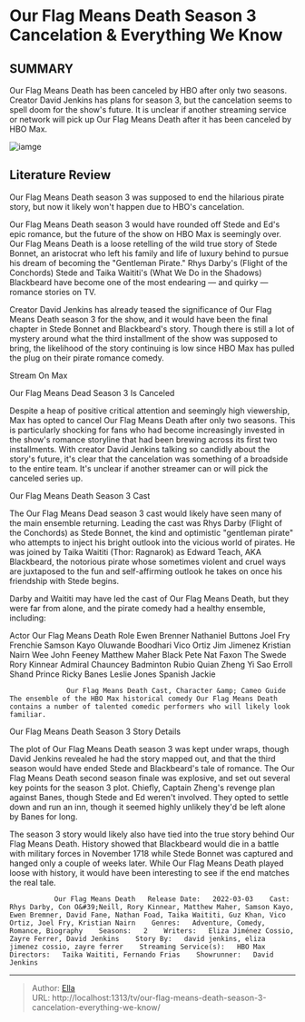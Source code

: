 # Our Flag Means Death Season 3 Cancelation &amp; Everything We Know


## SUMMARY 



  Our Flag Means Death has been canceled by HBO after only two seasons.   Creator David Jenkins has plans for season 3, but the cancelation seems to spell doom for the show&#39;s future.   It is unclear if another streaming service or network will pick up Our Flag Means Death after it has been canceled by HBO Max.  

![iamge](https://static1.srcdn.com/wordpress/wp-content/uploads/2023/10/ending-ofmd-explained-feature.jpeg)

## Literature Review
Our Flag Means Death season 3 was supposed to end the hilarious pirate story, but now it likely won&#39;t happen due to HBO&#39;s cancelation.




Our Flag Means Death season 3 would have rounded off Stede and Ed&#39;s epic romance, but the future of the show on HBO Max is seemingly over. Our Flag Means Death is a loose retelling of the wild true story of Stede Bonnet, an aristocrat who left his family and life of luxury behind to pursue his dream of becoming the &#34;Gentleman Pirate.&#34; Rhys Darby&#39;s (Flight of the Conchords) Stede and Taika Waititi&#39;s (What We Do in the Shadows) Blackbeard have become one of the most endearing — and quirky — romance stories on TV.




Creator David Jenkins has already teased the significance of Our Flag Means Death season 3 for the show, and it would have been the final chapter in Stede Bonnet and Blackbeard&#39;s story. Though there is still a lot of mystery around what the third installment of the show was supposed to bring, the likelihood of the story continuing is low since HBO Max has pulled the plug on their pirate romance comedy.

Stream On Max


 Our Flag Means Dead Season 3 Is Canceled 
          

Despite a heap of positive critical attention and seemingly high viewership, Max has opted to cancel Our Flag Means Death after only two seasons. This is particularly shocking for fans who had become increasingly invested in the show&#39;s romance storyline that had been brewing across its first two installments. With creator David Jenkins talking so candidly about the story&#39;s future, it&#39;s clear that the cancelation was something of a broadside to the entire team. It&#39;s unclear if another streamer can or will pick the canceled series up.






 Our Flag Means Death Season 3 Cast 
          

The Our Flag Means Dead season 3 cast would likely have seen many of the main ensemble returning. Leading the cast was Rhys Darby (Flight of the Conchords) as Stede Bonnet, the kind and optimistic &#34;gentleman pirate&#34; who attempts to inject his bright outlook into the vicious world of pirates. He was joined by Taika Waititi (Thor: Ragnarok) as Edward Teach, AKA Blackbeard, the notorious pirate whose sometimes violent and cruel ways are juxtaposed to the fun and self-affirming outlook he takes on once his friendship with Stede begins.

Darby and Waititi may have led the cast of Our Flag Means Death, but they were far from alone, and the pirate comedy had a healthy ensemble, including:

 Actor  Our Flag Means Death Role   Ewen Brenner  Nathaniel Buttons   Joel Fry  Frenchie   Samson Kayo  Oluwande Boodhari   Vico Ortiz  Jim Jimenez   Kristian Nairn  Wee John Feeney   Matthew Maher  Black Pete   Nat Faxon  The Swede   Rory Kinnear  Admiral Chauncey Badminton   Rubio Quian  Zheng Yi Sao   Erroll Shand  Prince Ricky Banes   Leslie Jones  Spanish Jackie   






                  Our Flag Means Death Cast, Character &amp; Cameo Guide   The ensemble of the HBO Max historical comedy Our Flag Means Death contains a number of talented comedic performers who will likely look familiar.    



 Our Flag Means Death Season 3 Story Details 
          

The plot of Our Flag Means Death season 3 was kept under wraps, though David Jenkins revealed he had the story mapped out, and that the third season would have ended Stede and Blackbeard&#39;s tale of romance. The Our Flag Means Death second season finale was explosive, and set out several key points for the season 3 plot. Chiefly, Captain Zheng&#39;s revenge plan against Banes, though Stede and Ed weren&#39;t involved. They opted to settle down and run an inn, though it seemed highly unlikely they&#39;d be left alone by Banes for long.




The season 3 story would likely also have tied into the true story behind Our Flag Means Death. History showed that Blackbeard would die in a battle with military forces in November 1718 while Stede Bonnet was captured and hanged only a couple of weeks later. While Our Flag Means Death played loose with history, it would have been interesting to see if the end matches the real tale.

               Our Flag Means Death   Release Date:   2022-03-03    Cast:   Rhys Darby, Con O&#39;Neill, Rory Kinnear, Matthew Maher, Samson Kayo, Ewen Bremner, David Fane, Nathan Foad, Taika Waititi, Guz Khan, Vico Ortiz, Joel Fry, Kristian Nairn    Genres:   Adventure, Comedy, Romance, Biography    Seasons:   2    Writers:   Eliza Jiménez Cossio, Zayre Ferrer, David Jenkins    Story By:   david jenkins, eliza jimenez cossio, zayre ferrer    Streaming Service(s):   HBO Max    Directors:   Taika Waititi, Fernando Frias    Showrunner:   David Jenkins      

---

> Author: [Ella](https://instagram.hk.cn/)  
> URL: http://localhost:1313/tv/our-flag-means-death-season-3-cancelation-everything-we-know/  

